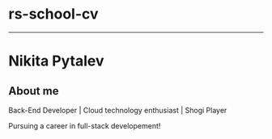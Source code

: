 # rs-school-cv
---
# Nikita Pytalev

## About me
Back-End Developer | Cloud technology enthusiast | Shogi Player

Pursuing a career in full-stack developement!